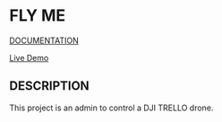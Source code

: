 # FLY ME

[DOCUMENTATION](#)

[Live Demo](#)

## DESCRIPTION

This project is an admin to control a DJI TRELLO drone. 


